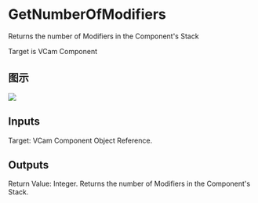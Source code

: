 # GetNumberOfModifiers

Returns the number of Modifiers in the Component's Stack

Target is VCam Component

## 图示

![]($-20221218-21282433.png)

## Inputs

Target: VCam Component Object Reference.  

## Outputs

Return Value: Integer. Returns the number of Modifiers in the Component's Stack.

